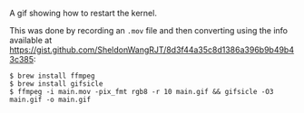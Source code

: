 A gif showing how to restart the kernel.

This was done by recording an `.mov` file and then converting using the info
available at
https://gist.github.com/SheldonWangRJT/8d3f44a35c8d1386a396b9b49b43c385:

    $ brew install ffmpeg
    $ brew install gifsicle
    $ ffmpeg -i main.mov -pix_fmt rgb8 -r 10 main.gif && gifsicle -O3 main.gif -o main.gif
